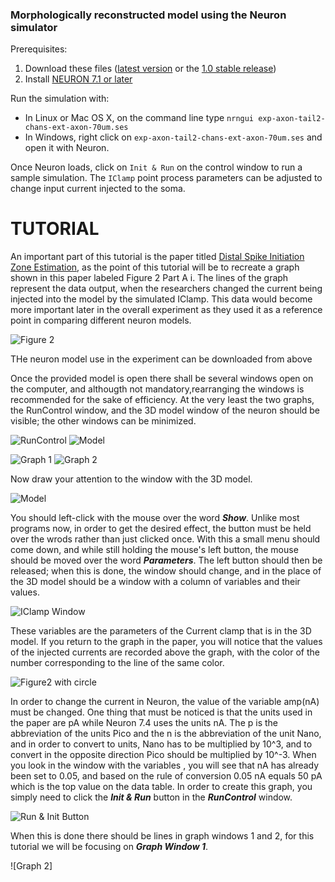 ### Morphologically reconstructed model using the Neuron simulator

Prerequisites:

1. Download these files ([latest version](https://github.com/cengique/drosophila-aCC-L3-motoneuron-model/archive/master.zip) 
or the [1.0 stable release](https://github.com/cengique/drosophila-aCC-L3-motoneuron-model/archive/v1.0.zip))
1. Install [NEURON 7.1 or later](http://www.neuron.yale.edu/neuron/)

Run the simulation with:

- In Linux or Mac OS X, on the command line type ```nrngui exp-axon-tail2-chans-ext-axon-70um.ses``` 
- In Windows, right click on `exp-axon-tail2-chans-ext-axon-70um.ses` and open it with Neuron.

Once Neuron loads, click on `Init & Run` on the control window to run a sample simulation. The `IClamp` point process parameters can be adjusted to change input current injected to the soma.

 TUTORIAL
 ==========================
   An important part of this tutorial is the paper titled [Distal Spike Initiation Zone Estimation](http://journals.plos.org/ploscompbiol/article?id=10.1371/journal.pcbi.1004189#pcbi-1004189-g0020), as the point of this tutorial will be to recreate a graph shown in this paper labeled Figure 2 Part A i. The lines of the graph represent the data output, when the researchers changed the current being injected into the model by the simulated IClamp. This data would become more important later in the overall experiment as they used it as a reference point in comparing different neuron models.
   
![Figure 2](Figure2Ai.JPG)   
 
 THe neuron model use in the experiment can be downloaded from above
 
 Once the provided model is open there shall be several windows open on the computer, and althougth not mandatory,rearranging the windows is recommended for the sake of efficiency. At the very least the two graphs, the RunControl window, and the 3D model window of the neuron should be visible; the other windows can be minimized.

![RunControl](Default-RunControl-Window.JPG)
![Model](Default-model.jpg)

![Graph 1](Default-Graph-1-window.JPG)
![Graph 2](Default-Graph-2-Window.JPG)

Now draw your attention to the window with the 3D model.

![Model](Default-model.jpg)

You should left-click with the mouse over the word _**Show**_. Unlike most programs now, in order to get the desired effect, the button must be held over the wrods rather than just clicked once. With this a small menu should come down, and while still holding the mouse's left button, the mouse should be moved over the word _**Parameters**_. The left button should then be released; when this is done, the window should change, and in the place of the 3D model should be a window with a column of variables and their values.

![IClamp Window](IClamp-Parameters-Window.JPG)

These variables are the parameters of the Current clamp that is in the 3D model. If you return to the graph in the paper, you will notice that the values of the injected currents are recorded above the graph, with the color of the number corresponding to the line of the same color.

![Figure2 with circle](Figure2-DataTable-Circle.JPG)

In order to change the current in Neuron, the value of the variable amp(nA) must be changed. One thing that must be noticed is that the units used in the paper are pA while Neuron 7.4 uses the units nA. The p is the abbreviation of the units Pico and the n is the abbreviation of the unit Nano, and in order to convert to units, Nano has to be multiplied by 10^3, and to convert in the opposite direction Pico should be multiplied by 10^-3. When you look in the window with the variables , you will see that nA has already been set to 0.05, and based on the rule of conversion 0.05 nA equals 50 pA which is the top value on the data table. In order to create this graph, you simply need to click the _**Init & Run**_ button in the _**RunControl**_ window.

![Run & Init Button](Init&Run-Button-better.JPG)

When this is done there should be lines in graph windows 1 and 2, for this tutorial we will be focusing on _**Graph Window 1**_.

![Graph 2]


